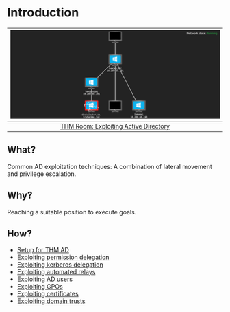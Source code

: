 # Introduction

| ![THM Exploiting Active Directory](../../_static/images/exploiting.png)
|:--:|
| [THM Room: Exploiting Active Directory](https://tryhackme.com/room/exploitingad) |

## What?

Common AD exploitation techniques: A combination of lateral movement and privilege escalation.

## Why?

Reaching a suitable position to execute goals.

## How?

* [Setup for THM AD](setup.md)
* [Exploiting permission delegation](permissions.md)
* [Exploiting kerberos delegation](kerberos.md)
* [Exploiting automated relays](relays.md)
* [Exploiting AD users](users.md)
* [Exploiting GPOs](gpos.md)
* [Exploiting certificates](certificates.md)
* [Exploiting domain trusts](trusts.md)
